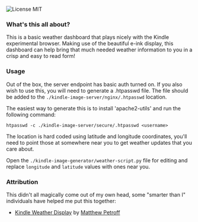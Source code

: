 ![License MIT][1]

### What's this all about?
This is a basic weather dashboard that plays nicely with the Kindle experimental browser. Making use of the beautiful e-ink display, this dashboard can help bring that much needed weather information to you in a crisp and easy to read form!

### Usage
Out of the box, the server endpoint has basic auth turned on. If you also wish to use this, you will need to generate a .htpasswd file. The file should be added to the `./kindle-image-server/nginx/.htpasswd` location.

The easiest way to generate this is to install 'apache2-utils' and run the following command:

```
htpasswd -c ./kindle-image-server/secure/.htpasswd <username>
```

The location is hard coded using latitude and longitude coordinates, you'll need to point those at somewhere near you to get weather updates that you care about.

Open the `./kindle-image-generator/weather-script.py` file for editing and replace `longitude` and `latitude` values with ones near you.

### Attribution
This didn't all magically come out of my own head, some "smarter than I" individuals have helped me put this together:

* [Kindle Weather Display][2] by [Matthew Petroff][3]

[1]: https://img.shields.io/badge/license-MIT-blue.svg
[2]: http://www.mpetroff.net/archives/2012/09/14/kindle-weather-display/
[3]: https://mpetroff.net/